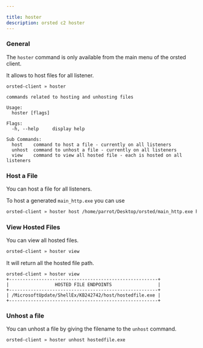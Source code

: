 ```yaml
---

title: hoster
description: orsted c2 hoster
---
```


### General

The `hoster` command is only available from the main menu of the orsted client.

It allows to host files for all listener.

```
orsted-client » hoster

commands related to hosting and unhosting files

Usage:
  hoster [flags]

Flags:
  -h, --help     display help

Sub Commands:
  host    command to host a file - currently on all listeners
  unhost  command to unhost a file - currently on all listeners
  view    command to view all hosted file - each is hosted on all listeners
```

### Host a File

You can host a file for all listeners.

To host a generated `main_http.exe` you can use

```bash
orsted-client » hoster host /home/parrot/Desktop/orsted/main_http.exe hostedfile.exe
```

### View Hosted Files

You can view all hosted files.

```bash
orsted-client » hoster view
```

It will return all the hosted file path.

```
orsted-client » hoster view
+-------------------------------------------------------+
|                 HOSTED FILE ENDPOINTS                 |
+-------------------------------------------------------+
| /MicrosoftUpdate/ShellEx/KB242742/host/hostedfile.exe |
+-------------------------------------------------------+
```

### Unhost a file

You can unhost a file by giving the filename to the `unhost` command.

```bash
orsted-client » hoster unhost hostedfile.exe
```

